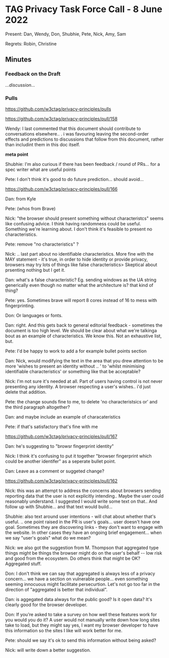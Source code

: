 # TAG Privacy Task Force Call - 8 June 2022

Present: Dan, Wendy, Don, Shubhie, Pete, Nick, Amy, Sam

Regrets: Robin, Christine

## Minutes

### Feedback on the Draft

*...discussion...*

### Pulls

https://github.com/w3ctag/privacy-principles/pulls

https://github.com/w3ctag/privacy-principles/pull/158 

Wendy: I last commented that this document should contribute to conversations elsewhere.. .  i was favouring leaving the second-order effects and predictions to discussions that follow from this document, rather than includint them in this doc itself. 

**meta point**

Shubhie: I'm also curious if there has been feedback / round of PRs... for a spec writer what are useful points

Pete: I don't think it's good to do future prediction... should avoid...

https://github.com/w3ctag/privacy-principles/pull/166

Dan: from Kyle

Pete: (whos from Brave)

Nick: "the browser should present something without characteristcs" seems like confusing advice.  I think having randomness could be useful.  Something we're learning about.  I don't think it's feasible to present no characteristics.

Pete: remove "no characteristics" ?

Nick: .. last part about no identifiable characteristics. More fine with the MAY statement - it's true, in order to hide identity or provide privacy, browsers may try lots of things like false characteristics> Skeptical about prsenting nothing but I get it.

Dan: what's a false characteristic? Eg. sending windows as the UA string generically even though no matter what the architecture is? that kind of thing?

Pete: yes. Sometimes brave will report 8 cores instead of 16 to mess with fingerprinting. 

Don: Or languages or fonts.

Dan: right. And this gets back to general editorial feedback - sometimes the document is too high level. We should be clear about what we're talkinga bout as an example of characteristics. We know this. Not an exhaustive list, but.

Pete: I'd be happy to work to add a for example bullet points section

Dan: Nick, would modifying the text in the area that you drew attention to be more 'wishes to present an identity without .. ' to 'whilst minimising identifiable characteristics' or something like that be acceptable?

Nick: I'm not sure it's needed at all. Part of users having control is not never presenting any identity. A browser respecting a user's wishes.. i'd just delete that addition.

Pete: the change sounds fine to me, to delete 'no characteristsics or' and the third paragraph altogether?

Dan: and maybe include an example of characateristics

Pete: if that's satisfactory that's fine with me

https://github.com/w3ctag/privacy-principles/pull/167

Dan: he's suggesting to "browsr fingerprint identity"

Nick: I think it's confusing to put it together "browser fingerprint which could be another identifer" as a seperate bullet point.

Dan: Leave as a comment or suggeted change?


https://github.com/w3ctag/privacy-principles/pull/162

Nick: this was an attempt to address the concerns about browsers sending reporting data that the user is not explicitly intending..  Maybe the user could reasonably understand. I suggested I would write some text on that.. And follow up with Shubhie... and that text would build...

Shubhie: also text around user  intentions - will chat about whether that's useful. .. one point raised in the PR is user's goals... user doesn't have one goal.  Sometimes they are discovering links - they don't want to engage with the website.  In other cases they have an ongoing brief engagement... when we say "user's goals" what do we mean?

Nick: we also got the suggestion from M. Thompson that aggregated type things might be things the browser might do on the user's behalf -- low risk and good from the ecosystem. Do others think that might be OK?  Aggregated stuff.

Don: I don't think we can say that aggregated is always less of a privacy concern... we have a section on vulnerable people... even something seeming innocuous might facilitate persecurtion. Let's not go too far in the direction of "aggregated is better that individual".

Dan: is aggegated data always for the public good? Is it open data? It's clearly good for the browser developer.

Don: If you're asked to take a survey on how well these features work for you would you do it? A user would not manually write down how long sites take to load, but they might say yes, I want my browser developer to have this information so the sites I like will work better for me.

Pete: should we say it's ok to send this information without being asked?

Nick: will write down a better suggestion.
